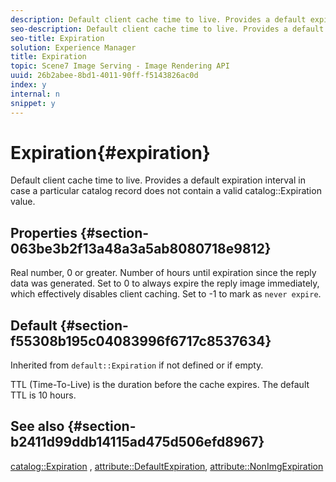 ```yaml
---
description: Default client cache time to live. Provides a default expiration interval in case a particular catalog record does not contain a valid catalog Expiration value.
seo-description: Default client cache time to live. Provides a default expiration interval in case a particular catalog record does not contain a valid catalog Expiration value.
seo-title: Expiration
solution: Experience Manager
title: Expiration
topic: Scene7 Image Serving - Image Rendering API
uuid: 26b2abee-8bd1-4011-90ff-f5143826ac0d
index: y
internal: n
snippet: y
---
```


# Expiration{#expiration}

Default client cache time to live. Provides a default expiration interval in case a particular catalog record does not contain a valid catalog::Expiration value.

## Properties {#section-063be3b2f13a48a3a5ab8080718e9812}

Real number, 0 or greater. Number of hours until expiration since the reply data was generated. Set to 0 to always expire the reply image immediately, which effectively disables client caching. Set to -1 to mark as `never expire`.

## Default {#section-f55308b195c04083996f6717c8537634}

Inherited from `default::Expiration` if not defined or if empty.

TTL (Time-To-Live) is the duration before the cache expires. The default TTL is 10 hours.

## See also {#section-b2411d99ddb14115ad475d506efd8967}

[catalog::Expiration](../../../../../is-api/image-catalog/image-serving-api-ref/c-image-catalog-reference/c-image-svg-data-reference/c-image-data-reference/r-expiration-cat.md#reference-a7afd668ecbb4d2da65d86259aa6a28a) , [attribute::DefaultExpiration](../../../../../is-api/image-catalog/image-serving-api-ref/c-image-catalog-reference/c-attributes-reference/r-defaultexpiration.md#reference-0526166fab654fceb243b75d1ea4f0cf), [attribute::NonImgExpiration](../../../../../is-api/image-catalog/image-serving-api-ref/c-image-catalog-reference/c-attributes-reference/r-nonimgexpiration.md#reference-a8066cd0d24b4ea98100ade4821f1f9d) 
